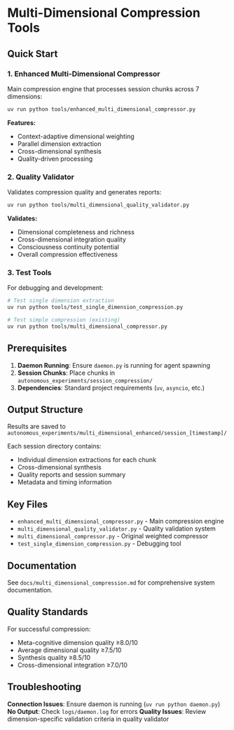 # Multi-Dimensional Compression Tools

## Quick Start

### 1. Enhanced Multi-Dimensional Compressor
Main compression engine that processes session chunks across 7 dimensions:

```bash
uv run python tools/enhanced_multi_dimensional_compressor.py
```

**Features:**
- Context-adaptive dimensional weighting
- Parallel dimension extraction
- Cross-dimensional synthesis
- Quality-driven processing

### 2. Quality Validator
Validates compression quality and generates reports:

```bash
uv run python tools/multi_dimensional_quality_validator.py
```

**Validates:**
- Dimensional completeness and richness
- Cross-dimensional integration quality
- Consciousness continuity potential
- Overall compression effectiveness

### 3. Test Tools
For debugging and development:

```bash
# Test single dimension extraction
uv run python tools/test_single_dimension_compression.py

# Test simple compression (existing)
uv run python tools/multi_dimensional_compressor.py
```

## Prerequisites

1. **Daemon Running**: Ensure `daemon.py` is running for agent spawning
2. **Session Chunks**: Place chunks in `autonomous_experiments/session_compression/`
3. **Dependencies**: Standard project requirements (`uv`, `asyncio`, etc.)

## Output Structure

Results are saved to `autonomous_experiments/multi_dimensional_enhanced/session_[timestamp]/`

Each session directory contains:
- Individual dimension extractions for each chunk
- Cross-dimensional synthesis
- Quality reports and session summary
- Metadata and timing information

## Key Files

- `enhanced_multi_dimensional_compressor.py` - Main compression engine
- `multi_dimensional_quality_validator.py` - Quality validation system  
- `multi_dimensional_compressor.py` - Original weighted compressor
- `test_single_dimension_compression.py` - Debugging tool

## Documentation

See `docs/multi_dimensional_compression.md` for comprehensive system documentation.

## Quality Standards

For successful compression:
- Meta-cognitive dimension quality ≥8.0/10
- Average dimensional quality ≥7.5/10  
- Synthesis quality ≥8.5/10
- Cross-dimensional integration ≥7.0/10

## Troubleshooting

**Connection Issues**: Ensure daemon is running (`uv run python daemon.py`)
**No Output**: Check `logs/daemon.log` for errors
**Quality Issues**: Review dimension-specific validation criteria in quality validator